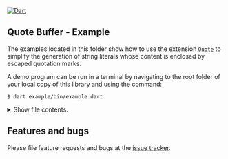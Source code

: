 [![Dart](https://github.com/simphotonics/quote_buffer/actions/workflows/dart.yml/badge.svg)](https://github.com/simphotonics/quote_buffer/actions/workflows/dart.yml)

## Quote Buffer - Example

The examples located in this folder show how to use the extension
[`Quote`][Quote] to simplify the
generation of string literals whose content
is enclosed by escaped quotation marks.

A demo program can be run in a terminal by navigating to the
root folder of your local copy of this library and using the command:
```Shell
$ dart example/bin/example.dart
```

<details> <summary> Show file contents.</summary>

```Dart
import 'package:quote_buffer/quote_buffer.dart';

/// To run this program in a terminal navigate to the
/// root directory of the package `quote_buffer`and use:
/// ```Console
/// $ dart example/bin/example.dart
/// ```
/// followed by enter.
void main(List<String> args) {
  final reset = '\u001B[0m';
  String green(String input) => '\u001B[32m$input$reset';
  String blue(String input) => '\u001B[34m$input$reset';
  String yellow(String input) => '\u001B[33m$input$reset';

  final strings = <String>['one', 'two', 'three'];
  strings.addAll(args);

  final buffer = StringBuffer();

  print(green('-------------------------------'));
  print(green('QuoteBuffer Extension - Example'));
  print(green('-------------------------------'));

  // Adds:'\'1\'' (Note: Objects are first converted to strings.)
  print(yellow('// Adding quotation marks.'));
  print(blue('buffer.writeQ(29);'));
  buffer.writeQ(29);
  print(buffer.toString());
  buffer.clear();

  // Adds:'\'name\'\n'
  print(yellow('// Adding double quotation marks and newline.'));
  print(blue('buffer.writelnQ'
      '(\'name\', delimiter: QuotationMark.double);'));
  buffer.writelnQ('name', delimiter: QuotationMark.double);
  print(buffer.toString());
  buffer.clear();

  // Prints:
  // 'one', 'two', 'three', 'four'
  print(yellow('// Adding separator and quotation marks.'));
  buffer.writeAllQ(strings);
  print(blue('buffer.writeAllQ'
      '([\'one\',\'two\',\'three\',\'four\'], separator: \', \');'));
  print(buffer.toString());
  buffer.clear();

  print(yellow('// Adding separator1, quotation marks, separator2, newline.'));
  print(blue(
    'buffer.writelnAllQ('
    '[\'one\',\'two\',\'three\',\'four\'], separator1: \'#\', separator2: \',\');',
  ));
  buffer.writelnAllQ(
    strings,
    separator1: '#',
    separator2: ',',
    delimiter: QuotationMark.double,
  );
  print(buffer.toString());
}
```
</details>

## Features and bugs

Please file feature requests and bugs at the [issue tracker].

[issue tracker]: https://github.com/simphotonics/quote_buffer/issues

[Quote]: https://pub.dev/documentation/quote_buffer/latest/quote_buffer/Quote.html
